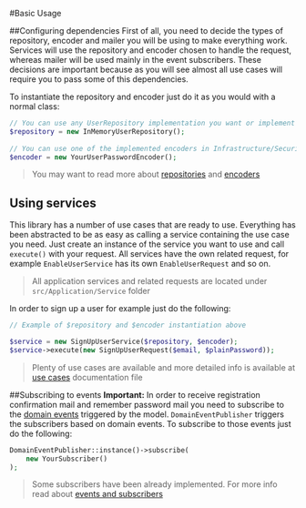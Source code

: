 #Basic Usage

##Configuring dependencies
First of all, you need to decide the types of repository, encoder and mailer you will be using to make everything work.
Services will use the repository and encoder chosen to handle the request, whereas mailer will be used mainly in the 
event subscribers. These decisions are important because as you will see almost all use cases will require you to pass
some of this dependencies.

To instantiate the repository and encoder just do it as you would with a normal class:

```php
// You can use any UserRepository implementation you want or implement a new one
$repository = new InMemoryUserRepository();
 
// You can use one of the implemented encoders in Infrastructure/Security folder or create a new one
$encoder = new YourUserPasswordEncoder(); 
```

> You may want to read more about [repositories](repositories.md) and [encoders](encoders.md)

## Using services
This library has a number of use cases that are ready to use. Everything has been abstracted to be as easy as calling 
a service containing the use case you need. Just create an instance of the service you want 
to use and call `execute()` with your request. All services have the own related request, for example 
`EnableUserService` has its own `EnableUserRequest` and so on.

> All application services and related requests are located under `src/Application/Service` folder

In order to sign up a user for example just do the following:

```php
// Example of $repository and $encoder instantiation above 

$service = new SignUpUserService($repository, $encoder);
$service->execute(new SignUpUserRequest($email, $plainPassword));
```

> Plenty of use cases are available and more detailed info is available at [use cases](use_cases.md) documentation
file

##Subscribing to events
**Important:** In order to receive registration confirmation mail and remember password mail you need to subscribe to
the [domain events](events.md) triggered by the model. `DomainEventPublisher` triggers the subscribers based on domain 
events. To subscribe to those events just do the following:

```php
DomainEventPublisher::instance()->subscribe(
    new YourSubscriber()
);
```
 
> Some subscribers have been already implemented. For more info read about [events and subscribers](events.md)
